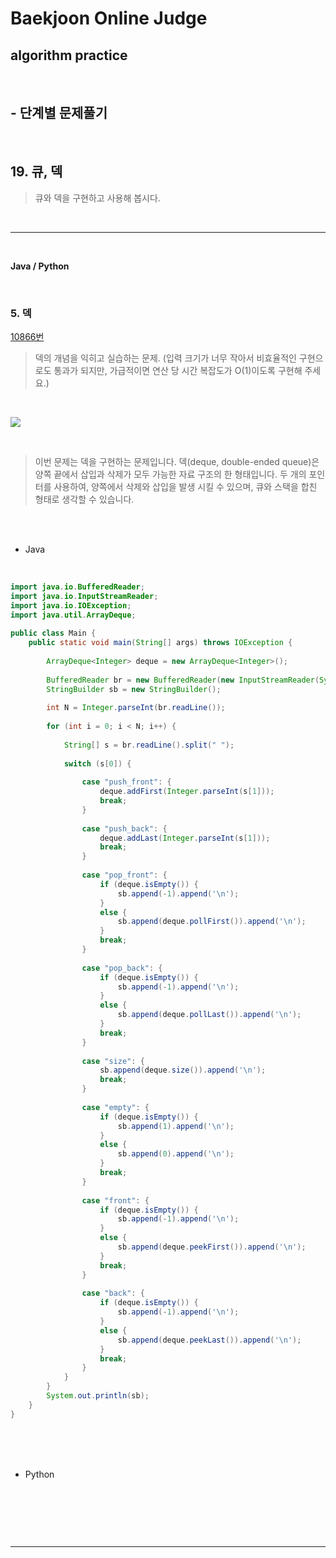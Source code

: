 # Baekjoon Online Judge

## algorithm practice
<br>

## - 단계별 문제풀기
<br>

## 19. 큐, 덱

> 큐와 덱을 구현하고 사용해 봅시다.

<br>

---

<br>

**Java / Python**

<br>

### 5. 덱
[10866번](https://www.acmicpc.net/problem/10866) 
> 덱의 개념을 익히고 실습하는 문제. (입력 크기가 너무 작아서 비효율적인 구현으로도 통과가 되지만, 가급적이면 연산 당 시간 복잡도가 O(1)이도록 구현해 주세요.)

<br>

![](https://images.velog.io/images/jini_eun/post/bd880c80-1828-4962-a326-081b1199ea0c/image.png)

<br>

> 이번 문제는 덱을 구현하는 문제입니다. 덱(deque, double-ended queue)은 양쪽 끝에서 삽입과 삭제가 모두 가능한 자료 구조의 한 형태입니다. 두 개의 포인터를 사용하여, 양쪽에서 삭제와 삽입을 발생 시킬 수 있으며, 큐와 스택을 합친 형태로 생각할 수 있습니다. 

<br><br>

- Java

<br>

```java
import java.io.BufferedReader;
import java.io.InputStreamReader;
import java.io.IOException;
import java.util.ArrayDeque;
 
public class Main {
	public static void main(String[] args) throws IOException {
        
		ArrayDeque<Integer> deque = new ArrayDeque<Integer>();
        
		BufferedReader br = new BufferedReader(new InputStreamReader(System.in));
		StringBuilder sb = new StringBuilder();
 
		int N = Integer.parseInt(br.readLine());
 
		for (int i = 0; i < N; i++) {
 
			String[] s = br.readLine().split(" ");
 
			switch (s[0]) {
 
				case "push_front": {
					deque.addFirst(Integer.parseInt(s[1]));
					break;
				}
				
				case "push_back": {
					deque.addLast(Integer.parseInt(s[1]));
					break;
				}
 
				case "pop_front": {
					if (deque.isEmpty()) {
						sb.append(-1).append('\n');
					} 
					else {
						sb.append(deque.pollFirst()).append('\n');
					}
					break;
				}
 
				case "pop_back": {
					if (deque.isEmpty()) {
						sb.append(-1).append('\n');
					} 
					else {
						sb.append(deque.pollLast()).append('\n');
					}
					break;
				}
 
				case "size": {
					sb.append(deque.size()).append('\n');
					break;
				}
 
				case "empty": {
					if (deque.isEmpty()) {
						sb.append(1).append('\n');
					} 
					else {
						sb.append(0).append('\n');
					}
					break;
				}
 
				case "front": {
					if (deque.isEmpty()) {
						sb.append(-1).append('\n');
					} 
					else {
						sb.append(deque.peekFirst()).append('\n');
					}
					break;
				}
 
				case "back": {
					if (deque.isEmpty()) {
						sb.append(-1).append('\n');
					} 
					else {
						sb.append(deque.peekLast()).append('\n');
					}
					break;
				}
			}
		}
		System.out.println(sb);
	}
}
```


<br><br><br>

- Python 

<br>

```python

```

<br><br>

---

<br>


